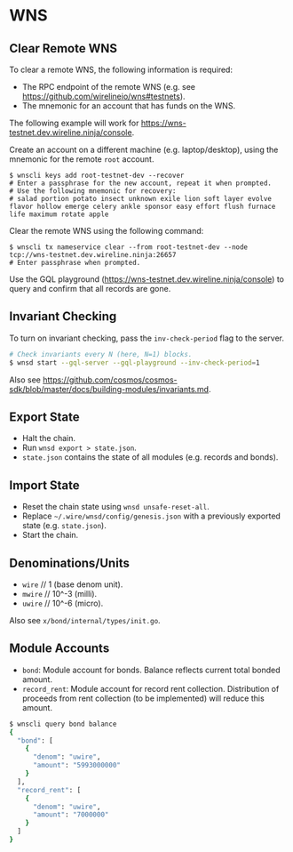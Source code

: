 # WNS

## Clear Remote WNS

To clear a remote WNS, the following information is required:

* The RPC endpoint of the remote WNS (e.g. see https://github.com/wirelineio/wns#testnets).
* The mnemonic for an account that has funds on the WNS.

The following example will work for https://wns-testnet.dev.wireline.ninja/console.

Create an account on a different machine (e.g. laptop/desktop), using the mnemonic for the remote `root` account.

```
$ wnscli keys add root-testnet-dev --recover
# Enter a passphrase for the new account, repeat it when prompted.
# Use the following mnemonic for recovery:
# salad portion potato insect unknown exile lion soft layer evolve flavor hollow emerge celery ankle sponsor easy effort flush furnace life maximum rotate apple
```

Clear the remote WNS using the following command:

```
$ wnscli tx nameservice clear --from root-testnet-dev --node tcp://wns-testnet.dev.wireline.ninja:26657
# Enter passphrase when prompted.
```

Use the GQL playground (https://wns-testnet.dev.wireline.ninja/console) to query and confirm that all records are gone.

## Invariant Checking

To turn on invariant checking, pass the `inv-check-period` flag to the server.

```bash
# Check invariants every N (here, N=1) blocks.
$ wnsd start --gql-server --gql-playground --inv-check-period=1
```

Also see https://github.com/cosmos/cosmos-sdk/blob/master/docs/building-modules/invariants.md.

## Export State

* Halt the chain.
* Run `wnsd export > state.json`.
* `state.json` contains the state of all modules (e.g. records and bonds).

## Import State

* Reset the chain state using `wnsd unsafe-reset-all`.
* Replace `~/.wire/wnsd/config/genesis.json` with a previously exported state (e.g. `state.json`).
* Start the chain.

## Denominations/Units

* `wire`  // 1 (base denom unit).
* `mwire` // 10^-3 (milli).
* `uwire` // 10^-6 (micro).

Also see `x/bond/internal/types/init.go`.

## Module Accounts

* `bond`: Module account for bonds. Balance reflects current total bonded amount.
* `record_rent`: Module account for record rent collection. Distribution of proceeds from rent collection (to be implemented) will reduce this amount.

```bash
$ wnscli query bond balance
{
  "bond": [
    {
      "denom": "uwire",
      "amount": "5993000000"
    }
  ],
  "record_rent": [
    {
      "denom": "uwire",
      "amount": "7000000"
    }
  ]
}
```

